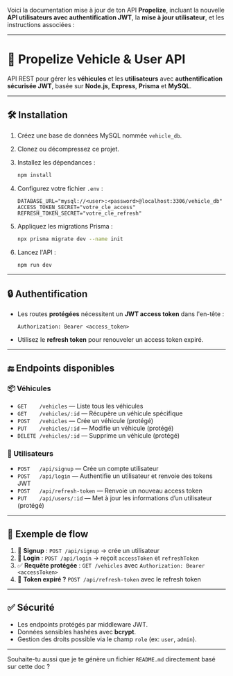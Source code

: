 Voici la documentation mise à jour de ton API **Propelize**, incluant la nouvelle **API utilisateurs avec authentification JWT**, la **mise à jour utilisateur**, et les instructions associées :

---

# 🚀 Propelize Vehicle & User API

API REST pour gérer les **véhicules** et les **utilisateurs** avec **authentification sécurisée JWT**, basée sur **Node.js**, **Express**, **Prisma** et **MySQL**.

---

## 🛠️ Installation

1. Créez une base de données MySQL nommée `vehicle_db`.
2. Clonez ou décompressez ce projet.
3. Installez les dépendances :

   ```bash
   npm install
   ```

4. Configurez votre fichier `.env` :

   ```
   DATABASE_URL="mysql://<user>:<password>@localhost:3306/vehicle_db"
   ACCESS_TOKEN_SECRET="votre_cle_access"
   REFRESH_TOKEN_SECRET="votre_cle_refresh"
   ```

5. Appliquez les migrations Prisma :

   ```bash
   npx prisma migrate dev --name init
   ```

6. Lancez l'API :

   ```bash
   npm run dev
   ```

---

## 🔒 Authentification

- Les routes **protégées** nécessitent un **JWT access token** dans l'en-tête :

  ```
  Authorization: Bearer <access_token>
  ```

- Utilisez le **refresh token** pour renouveler un access token expiré.

---

## 🔚 Endpoints disponibles

### 📦 Véhicules

- `GET    /vehicles` — Liste tous les véhicules
- `GET    /vehicles/:id` — Récupère un véhicule spécifique
- `POST   /vehicles` — Crée un véhicule (protégé)
- `PUT    /vehicles/:id` — Modifie un véhicule (protégé)
- `DELETE /vehicles/:id` — Supprime un véhicule (protégé)

### 👤 Utilisateurs

- `POST   /api/signup` — Crée un compte utilisateur
- `POST   /api/login` — Authentifie un utilisateur et renvoie des tokens JWT
- `POST   /api/refresh-token` — Renvoie un nouveau access token
- `PUT    /api/users/:id` — Met à jour les informations d’un utilisateur (protégé)

---

## 🔁 Exemple de flow

1. 🔐 **Signup** : `POST /api/signup` → crée un utilisateur
2. 🔑 **Login** : `POST /api/login` → reçoit `accessToken` et `refreshToken`
3. ✅ **Requête protégée** : `GET /vehicles` avec `Authorization: Bearer <accessToken>`
4. 🔄 **Token expiré ?** `POST /api/refresh-token` avec le refresh token

---

## ✅ Sécurité

- Les endpoints protégés par middleware JWT.
- Données sensibles hashées avec **bcrypt**.
- Gestion des droits possible via le champ `role` (ex: `user`, `admin`).

---

Souhaite-tu aussi que je te génère un fichier `README.md` directement basé sur cette doc ?

